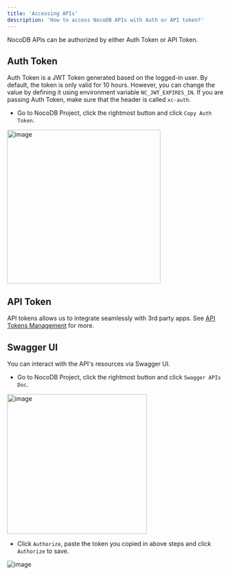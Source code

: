 ```yaml
---
title: 'Accessing APIs'
description: 'How to access NocoDB APIs with Auth or API token?'
---
```


NocoDB APIs can be authorized by either Auth Token or API Token.

## Auth Token

Auth Token is a JWT Token generated based on the logged-in user. By default, the token is only valid for 10 hours. However, you can change the value by defining it using environment variable `NC_JWT_EXPIRES_IN`. If you are passing Auth Token, make sure that the header is called `xc-auth`.

- Go to NocoDB Project, click the rightmost button and click ``Copy Auth Token``.
    
<img width="357" alt="image" src="https://user-images.githubusercontent.com/35857179/194856397-b2e194e8-5ca1-420e-8b46-e1345d1d91d3.png" />

## API Token

API tokens allows us to integrate seamlessly with 3rd party apps. See [API Tokens Management](../setup-and-usages/team-and-auth#api-tokens-management) for more.

## Swagger UI

You can interact with the API's resources via Swagger UI.

- Go to NocoDB Project, click the rightmost button and click  ``Swagger APIs Doc``.
  
<img width="325" alt="image" src="https://user-images.githubusercontent.com/35857179/194856535-c81bfc2a-8cdd-41aa-8aa6-9c667c972fa4.png" />

- Click ``Authorize``, paste the token you copied in above steps and click `Authorize` to save.

![image](https://user-images.githubusercontent.com/35857179/164874471-29fc1630-ab99-4c25-8ce2-b41e5415e4be.png)

